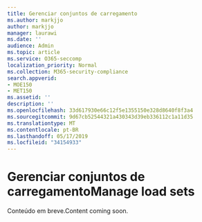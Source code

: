 ```yaml
---
title: Gerenciar conjuntos de carregamento
ms.author: markjjo
author: markjjo
manager: laurawi
ms.date: ''
audience: Admin
ms.topic: article
ms.service: O365-seccomp
localization_priority: Normal
ms.collection: M365-security-compliance
search.appverid:
- MOE150
- MET150
ms.assetid: ''
description: ''
ms.openlocfilehash: 33d617930e66c12f5e1355150e328d8640f8f3a4
ms.sourcegitcommit: 9d67cb52544321a430343d39eb336112c1a11d35
ms.translationtype: MT
ms.contentlocale: pt-BR
ms.lasthandoff: 05/17/2019
ms.locfileid: "34154933"
---
```

# <a name="manage-load-sets"></a><span data-ttu-id="27837-102">Gerenciar conjuntos de carregamento</span><span class="sxs-lookup"><span data-stu-id="27837-102">Manage load sets</span></span>

<span data-ttu-id="27837-103">Conteúdo em breve.</span><span class="sxs-lookup"><span data-stu-id="27837-103">Content coming soon.</span></span>